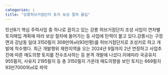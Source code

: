 ```yaml
---
categories: i
title: "강릉허브거점단지 토지 보상 절차 돌입"
---
```

민선8기 핵심 주력사업 중 하나로 꼽히고 있는 강릉 허브거점단지 조성 사업이 연차별 토지매입 계획에 따라 보상 절차에 들어가는 등 사업에 탄력이 붙고 있다.강릉시는 구정면과 강남동 일대 3150필지 308만여㎡(93만평)를 허브거점단지로 조성키로 하고 개발에 착수했다. 최근 개발행위 제한지역을 오는 2024년 9월까지 2년 연장하고 사업추진에 따른 매도의향 토지를 전수조사하는 등 본격 개발에 나섰다.이에따라 국공유지 955필지, 사유지 2195필지 등 총 3150필지 가운데 매도의향을 보인 토지는 669필지 93만7000여㎡로 파악